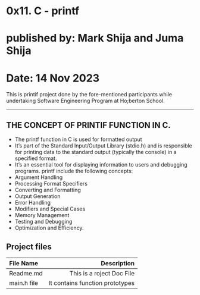 # 0x11. C - printf
# published by: Mark Shija  and Juma Shija
# Date: 14 Nov 2023

This is printif project done by the fore-mentioned participants while undertaking Software Engineering Program at Ho;berton School.
___
## THE CONCEPT OF PRINTIF FUNCTION IN C.
* The printf function in C is used for formatted output
* It’s part of the Standard Input/Output Library (stdio.h) and is responsible for printing data to the standard output (typically the console) in a specified format.
* It’s an essential tool for displaying information to users and debugging programs.
printf include the following concepts:
* Argument Handling 
* Processing Format Specifiers 
* Converting and Formatting 
* Output Generation 
* Error Handling 
* Modifiers and Special Cases 
* Memory Management 
* Testing and Debugging 
* Optimization and Efficiency.

## Project files
|File Name                                   | Description                                   |
|:-------------------------------------------|----------------------------------------------:|
|Readme.md                                   | This is a roject Doc File|
|main.h file                                 | It contains function prototypes|
